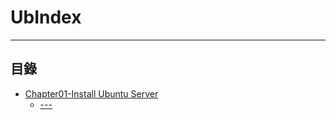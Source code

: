 # UbIndex

* * *
## 目錄

-   [Chapter01-Install Ubuntu Server](https://github.com/CDS-ZUKYUN/OS_Ubuntu/blob/main/Chapter01-Install%20Ubuntu%20Server.md)
    -   [---](#uselogin)
